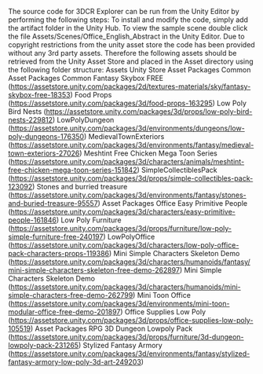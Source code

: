 The source code for 3DCR Explorer can be run from the Unity Editor by performing the following steps:
To install and modify the code, simply add the artifact folder in the Unity Hub.
To view the sample scene double click the file Assets/Scenes/Office_English_Abstract in the Unity Editor. 
Due to copyright restrictions from the unity asset store the code has been provided without any 3rd party assets. Therefore the following assets should be retrieved from the Unity Asset Store and placed in the Asset directory using the following folder structure:
Assets
	Unity Store Asset Packages Common
		Asset Packages Common
			Fantasy Skybox FREE (https://assetstore.unity.com/packages/2d/textures-materials/sky/fantasy-skybox-free-18353)
			Food Props (https://assetstore.unity.com/packages/3d/food-props-163295)
			Low Poly Bird Nests (https://assetstore.unity.com/packages/3d/props/low-poly-bird-nests-229812)
			LowPolyDungeon (https://assetstore.unity.com/packages/3d/environments/dungeons/low-poly-dungeons-176350)
			MedievalTownExteriors (https://assetstore.unity.com/packages/3d/environments/fantasy/medieval-town-exteriors-27026)
			Meshtint Free Chicken Mega Toon Series (https://assetstore.unity.com/packages/3d/characters/animals/meshtint-free-chicken-mega-toon-series-151842)
			SimpleCollectiblesPack (https://assetstore.unity.com/packages/3d/props/simple-collectibles-pack-123092)
			Stones and burried treasure (https://assetstore.unity.com/packages/3d/environments/fantasy/stones-and-buried-treasure-95557)
		Asset Packages Office
			Easy Primitive People (https://assetstore.unity.com/packages/3d/characters/easy-primitive-people-161846)
			Low Poly Furniture (https://assetstore.unity.com/packages/3d/props/furniture/low-poly-simple-furniture-free-240197)
			LowPolyOffice (https://assetstore.unity.com/packages/3d/characters/low-poly-office-pack-characters-props-119386)
			Mini Simple Characters Skeleton Demo (https://assetstore.unity.com/packages/3d/characters/humanoids/fantasy/mini-simple-characters-skeleton-free-demo-262897)
      Mini Simple Characters Skeleton Demo (https://assetstore.unity.com/packages/3d/characters/humanoids/mini-simple-characters-free-demo-262799)
			Mini Toon Office (https://assetstore.unity.com/packages/3d/environments/mini-toon-modular-office-free-demo-201897)
			Office Supplies Low Poly (https://assetstore.unity.com/packages/3d/props/office-supplies-low-poly-105519)
		Asset Packages RPG
			3D Dungeon Lowpoly Pack (https://assetstore.unity.com/packages/3d/props/furniture/3d-dungeon-lowpoly-pack-231265)
			Stylized Fantasy Armory (https://assetstore.unity.com/packages/3d/environments/fantasy/stylized-fantasy-armory-low-poly-3d-art-249203)
